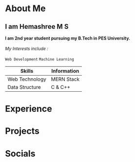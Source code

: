 # About Me
## I am Hemashree M S
**I am 2nd year student pursuing my B.Tech in PES University.**<br><br>
*My Interests include :*<br><br>
`Web Development` `Machine Learning`

Skills | Information
-----|-----
Web Technology | MERN Stack
Data Structure | C & C++

#
# Experience

# Projects

# Socials
